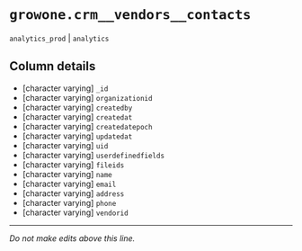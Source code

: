 # `growone.crm__vendors__contacts`
`analytics_prod` | `analytics`

## Column details
* [character varying] `_id`
* [character varying] `organizationid`
* [character varying] `createdby`
* [character varying] `createdat`
* [character varying] `createdatepoch`
* [character varying] `updatedat`
* [character varying] `uid`
* [character varying] `userdefinedfields`
* [character varying] `fileids`
* [character varying] `name`
* [character varying] `email`
* [character varying] `address`
* [character varying] `phone`
* [character varying] `vendorid`

-------------------------------------------------------------------------------
*Do not make edits above this line.*
